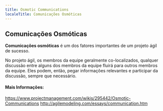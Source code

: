 ```yaml
---
title: Osmotic Communications
localeTitle: Comunicações Osmóticas
---
```

## Comunicações Osmóticas

**Comunicações osmóticas** é um dos fatores importantes de um projeto ágil de sucesso.

No projeto ágil, os membros da equipe geralmente co-localizados, qualquer discussão entre alguns dos membros da equipe fluirá para outros membros da equipe. Eles podem, então, pegar informações relevantes e participar da discussão, sempre que necessário.

#### Mais Informações:

https://www.projectmanagement.com/wikis/295442/Osmotic-Communications http://agilemodeling.com/essays/communication.htm
